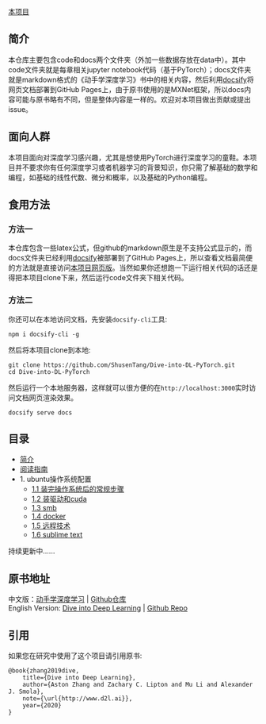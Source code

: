 
<div align=center style='display: none'>
<img width="500" src="img/cover.png" alt="封面"/>
</div>

<!--
[本项目](https://tangshusen.me/Dive-into-DL-PyTorch)将[《动手学深度学习》](http://zh.d2l.ai/) 原书中MXNet代码实现改为PyTorch实现。原书作者：阿斯顿·张、李沐、扎卡里 C. 立顿、亚历山大 J. 斯莫拉以及其他社区贡献者，GitHub地址：https://github.com/d2l-ai/d2l-zh

此书的[中](https://zh.d2l.ai/)[英](https://d2l.ai/)版本存在一些不同，针对此书英文版的PyTorch重构可参考[这个项目](https://github.com/dsgiitr/d2l-pytorch)。
There are some differences between the [Chinese](https://zh.d2l.ai/) and [English](https://d2l.ai/) versions of this book. For the PyTorch modifying of the English version, you can refer to [this repo](https://github.com/dsgiitr/d2l-pytorch).
-->
[本项目](https://tangshusen.me/Dive-into-DL-PyTorch)
## 简介
本仓库主要包含code和docs两个文件夹（外加一些数据存放在data中）。其中code文件夹就是每章相关jupyter notebook代码（基于PyTorch）；docs文件夹就是markdown格式的《动手学深度学习》书中的相关内容，然后利用[docsify](https://docsify.js.org/#/zh-cn/)将网页文档部署到GitHub Pages上，由于原书使用的是MXNet框架，所以docs内容可能与原书略有不同，但是整体内容是一样的。欢迎对本项目做出贡献或提出issue。

## 面向人群
本项目面向对深度学习感兴趣，尤其是想使用PyTorch进行深度学习的童鞋。本项目并不要求你有任何深度学习或者机器学习的背景知识，你只需了解基础的数学和编程，如基础的线性代数、微分和概率，以及基础的Python编程。

## 食用方法 
### 方法一
本仓库包含一些latex公式，但github的markdown原生是不支持公式显示的，而docs文件夹已经利用[docsify](https://docsify.js.org/#/zh-cn/)被部署到了GitHub Pages上，所以查看文档最简便的方法就是直接访问[本项目网页版](https://tangshusen.me/Dive-into-DL-PyTorch)。当然如果你还想跑一下运行相关代码的话还是得把本项目clone下来，然后运行code文件夹下相关代码。

### 方法二
你还可以在本地访问文档，先安装`docsify-cli`工具:
``` shell
npm i docsify-cli -g
```
然后将本项目clone到本地:
``` shell
git clone https://github.com/ShusenTang/Dive-into-DL-PyTorch.git
cd Dive-into-DL-PyTorch
```
然后运行一个本地服务器，这样就可以很方便的在`http://localhost:3000`实时访问文档网页渲染效果。
``` shell
docsify serve docs
```


## 目录
* [简介]()
* [阅读指南](read_guide.md)
* 1\. ubuntu操作系统配置
   * [1.1 装完操作系统后的常规步骤](docs/chapter01_computer-skills/1.1_after-installed-ubuntu.md)
   * [1.2 装驱动和cuda](docs/chapter01_computer-skills/1.2_nvidia_driver.md)
   * [1.3 smb](docs/chapter01_computer-skills/1.3_smb.md)
   * [1.4 docker](docs/chapter01_computer-skills/1.4_docker.md)
   * [1.5 远程技术](docs/chapter01_computer-skills/1.5_remote.md)
   * [1.6 sublime text](docs/chapter01_computer-skills/1.6_sublime.md)



持续更新中......




## 原书地址
中文版：[动手学深度学习](https://zh.d2l.ai/) | [Github仓库](https://github.com/d2l-ai/d2l-zh)       
English Version: [Dive into Deep Learning](https://d2l.ai/) | [Github Repo](https://github.com/d2l-ai/d2l-en)


## 引用
如果您在研究中使用了这个项目请引用原书:
```
@book{zhang2019dive,
    title={Dive into Deep Learning},
    author={Aston Zhang and Zachary C. Lipton and Mu Li and Alexander J. Smola},
    note={\url{http://www.d2l.ai}},
    year={2020}
}
```
